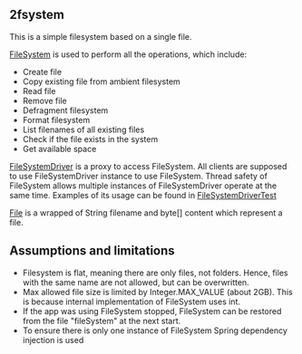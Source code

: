2fsystem
----------------------------------------

This is a simple filesystem based on a single file.

[FileSystem](https://github.com/kynyan/2fsystem/blob/master/src/main/java/home/work/system/FileSystem.java) is used to perform all the operations, which include:
* Create file
* Copy existing file from ambient filesystem
* Read file
* Remove file
* Defragment filesystem
* Format filesystem
* List filenames of all existing files
* Check if the file exists in the system
* Get available space

[FileSystemDriver](https://github.com/kynyan/2fsystem/blob/master/src/main/java/home/work/system/FileSystemDriver.java) is a proxy to access FileSystem. 
All clients are supposed to use FileSystemDriver instance to use FileSystem.
Thread safety of FileSystem allows multiple instances of FileSystemDriver operate 
at the same time. Examples of its usage can be found in [FileSystemDriverTest](https://github.com/kynyan/2fsystem/blob/master/src/test/java/home/work/FileSystemDriverTest.java)

[File](https://github.com/kynyan/2fsystem/blob/master/src/main/java/home/work/system/File.java) is a wrapped of String filename and byte[] content which represent a file. 

## Assumptions and limitations

* Filesystem is flat, meaning there are only files, not folders. 
Hence, files with the same name are not allowed, but can be overwritten.
* Max allowed file size is limited by Integer.MAX_VALUE (about 2GB). 
This is because internal implementation of FileSystem uses int.
* If the app was using FileSystem stopped, FileSystem can be restored 
from the file "fileSystem" at the next start.
* To ensure there is only one instance of FileSystem Spring dependency injection is used